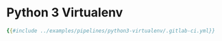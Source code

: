 # Python 3 Virtualenv


```yaml
{{#include ../examples/pipelines/python3-virtualenv/.gitlab-ci.yml}}
```


